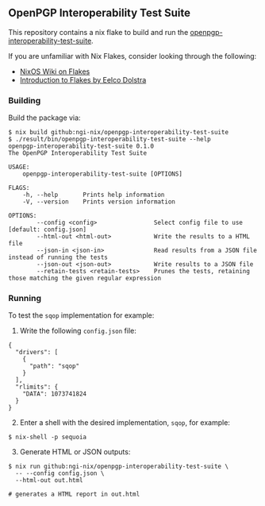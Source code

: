 ## OpenPGP Interoperability Test Suite

This repository contains a nix flake to build and run the
[openpgp-interoperability-test-suite](https://gitlab.comsequoia-pgp/openpgp-interoperability-test-suite).

If you are unfamiliar with Nix Flakes, consider looking
through the following:

 - [NixOS Wiki on Flakes](https://nixos.wiki/wiki/Flakes)
 - [Introduction to Flakes by Eelco Dolstra](https://www.tweag.io/blog/2020-05-25-flakes/)

### Building

Build the package via:

```
$ nix build github:ngi-nix/openpgp-interoperability-test-suite
$ ./result/bin/openpgp-interoperability-test-suite --help
openpgp-interoperability-test-suite 0.1.0
The OpenPGP Interoperability Test Suite

USAGE:
    openpgp-interoperability-test-suite [OPTIONS]

FLAGS:
    -h, --help       Prints help information
    -V, --version    Prints version information

OPTIONS:
        --config <config>                Select config file to use [default: config.json]
        --html-out <html-out>            Write the results to a HTML file
        --json-in <json-in>              Read results from a JSON file instead of running the tests
        --json-out <json-out>            Write results to a JSON file
        --retain-tests <retain-tests>    Prunes the tests, retaining those matching the given regular expression
```

### Running

To test the `sqop` implementation for example:

1. Write the following `config.json` file:

```
{
  "drivers": [
    {
      "path": "sqop"
    }
  ],
  "rlimits": {
    "DATA": 1073741824
  }
}
```

2. Enter a shell with the desired implementation, `sqop`,
   for example:

```
$ nix-shell -p sequoia
```

3. Generate HTML or JSON outputs:

```
$ nix run github:ngi-nix/openpgp-interoperability-test-suite \
  -- --config config.json \
  --html-out out.html
  
# generates a HTML report in out.html
```
